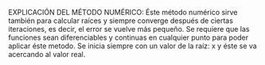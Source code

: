 EXPLICACIÓN DEL MÉTODO NUMÉRICO:
Éste método numérico sirve también para calcular raíces y siempre converge después de ciertas iteraciones, es decir,
el error se vuelve más pequeño.
Se requiere que las funciones sean diferenciables y continuas en cualquier punto para poder aplicar éste metodo.
Se inicia siempre con un valor de la raíz: x y éste se va acercando al valor real.
